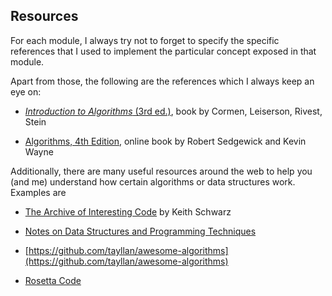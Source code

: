 ## Resources

For each module, I always try not to forget to specify the specific references that I used to implement the particular concept exposed in that module. 

Apart from those, the following are the references which I always keep an eye on:

- [_Introduction to Algorithms_ (3rd ed.)](https://mitpress.mit.edu/books/introduction-algorithms),  book by Cormen, Leiserson, Rivest, Stein

- [Algorithms, 4th Edition](http://algs4.cs.princeton.edu/home/), online book  by Robert Sedgewick and Kevin Wayne

Additionally, there are many useful resources around the web to help you (and me) understand how certain algorithms or data structures work. Examples are

- [The Archive of Interesting Code](http://www.keithschwarz.com/interesting/) 
by Keith Schwarz

- [Notes on Data Structures and Programming Techniques](https://www.cs.yale.edu/homes/aspnes/classes/223/notes.html)

- [https://github.com/tayllan/awesome-algorithms](https://github.com/tayllan/awesome-algorithms)

- [Rosetta Code](http://rosettacode.org/wiki/Rosetta_Code)